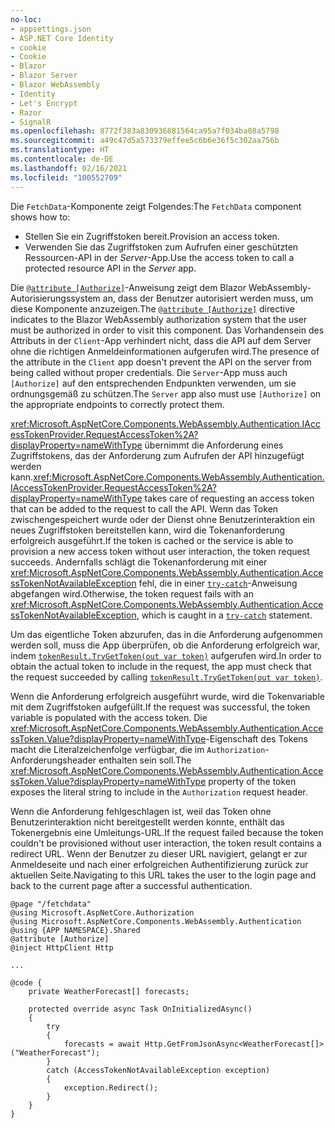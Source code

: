 ```yaml
---
no-loc:
- appsettings.json
- ASP.NET Core Identity
- cookie
- Cookie
- Blazor
- Blazor Server
- Blazor WebAssembly
- Identity
- Let's Encrypt
- Razor
- SignalR
ms.openlocfilehash: 8772f383a830936881564ca95a7f034ba08a5798
ms.sourcegitcommit: a49c47d5a573379effee5c6b6e36f5c302aa756b
ms.translationtype: HT
ms.contentlocale: de-DE
ms.lasthandoff: 02/16/2021
ms.locfileid: "100552709"
---
```

<span data-ttu-id="d6896-101">Die `FetchData`-Komponente zeigt Folgendes:</span><span class="sxs-lookup"><span data-stu-id="d6896-101">The `FetchData` component shows how to:</span></span>

* <span data-ttu-id="d6896-102">Stellen Sie ein Zugriffstoken bereit.</span><span class="sxs-lookup"><span data-stu-id="d6896-102">Provision an access token.</span></span>
* <span data-ttu-id="d6896-103">Verwenden Sie das Zugriffstoken zum Aufrufen einer geschützten Ressourcen-API in der *Server*-App.</span><span class="sxs-lookup"><span data-stu-id="d6896-103">Use the access token to call a protected resource API in the *Server* app.</span></span>

<span data-ttu-id="d6896-104">Die [`@attribute [Authorize]`](xref:mvc/views/razor#attribute)-Anweisung zeigt dem Blazor WebAssembly-Autorisierungssystem an, dass der Benutzer autorisiert werden muss, um diese Komponente anzuzeigen.</span><span class="sxs-lookup"><span data-stu-id="d6896-104">The [`@attribute [Authorize]`](xref:mvc/views/razor#attribute) directive indicates to the Blazor WebAssembly authorization system that the user must be authorized in order to visit this component.</span></span> <span data-ttu-id="d6896-105">Das Vorhandensein des Attributs in der `Client`-App verhindert nicht, dass die API auf dem Server ohne die richtigen Anmeldeinformationen aufgerufen wird.</span><span class="sxs-lookup"><span data-stu-id="d6896-105">The presence of the attribute in the `Client` app doesn't prevent the API on the server from being called without proper credentials.</span></span> <span data-ttu-id="d6896-106">Die `Server`-App muss auch `[Authorize]` auf den entsprechenden Endpunkten verwenden, um sie ordnungsgemäß zu schützen.</span><span class="sxs-lookup"><span data-stu-id="d6896-106">The `Server` app also must use `[Authorize]` on the appropriate endpoints to correctly protect them.</span></span>

<span data-ttu-id="d6896-107"><xref:Microsoft.AspNetCore.Components.WebAssembly.Authentication.IAccessTokenProvider.RequestAccessToken%2A?displayProperty=nameWithType> übernimmt die Anforderung eines Zugriffstokens, das der Anforderung zum Aufrufen der API hinzugefügt werden kann.</span><span class="sxs-lookup"><span data-stu-id="d6896-107"><xref:Microsoft.AspNetCore.Components.WebAssembly.Authentication.IAccessTokenProvider.RequestAccessToken%2A?displayProperty=nameWithType> takes care of requesting an access token that can be added to the request to call the API.</span></span> <span data-ttu-id="d6896-108">Wenn das Token zwischengespeichert wurde oder der Dienst ohne Benutzerinteraktion ein neues Zugriffstoken bereitstellen kann, wird die Tokenanforderung erfolgreich ausgeführt.</span><span class="sxs-lookup"><span data-stu-id="d6896-108">If the token is cached or the service is able to provision a new access token without user interaction, the token request succeeds.</span></span> <span data-ttu-id="d6896-109">Andernfalls schlägt die Tokenanforderung mit einer <xref:Microsoft.AspNetCore.Components.WebAssembly.Authentication.AccessTokenNotAvailableException> fehl, die in einer [`try-catch`](/dotnet/csharp/language-reference/keywords/try-catch)-Anweisung abgefangen wird.</span><span class="sxs-lookup"><span data-stu-id="d6896-109">Otherwise, the token request fails with an <xref:Microsoft.AspNetCore.Components.WebAssembly.Authentication.AccessTokenNotAvailableException>, which is caught in a [`try-catch`](/dotnet/csharp/language-reference/keywords/try-catch) statement.</span></span>

<span data-ttu-id="d6896-110">Um das eigentliche Token abzurufen, das in die Anforderung aufgenommen werden soll, muss die App überprüfen, ob die Anforderung erfolgreich war, indem [`tokenResult.TryGetToken(out var token)`](xref:Microsoft.AspNetCore.Components.WebAssembly.Authentication.AccessTokenResult.TryGetToken%2A) aufgerufen wird.</span><span class="sxs-lookup"><span data-stu-id="d6896-110">In order to obtain the actual token to include in the request, the app must check that the request succeeded by calling [`tokenResult.TryGetToken(out var token)`](xref:Microsoft.AspNetCore.Components.WebAssembly.Authentication.AccessTokenResult.TryGetToken%2A).</span></span>

<span data-ttu-id="d6896-111">Wenn die Anforderung erfolgreich ausgeführt wurde, wird die Tokenvariable mit dem Zugriffstoken aufgefüllt.</span><span class="sxs-lookup"><span data-stu-id="d6896-111">If the request was successful, the token variable is populated with the access token.</span></span> <span data-ttu-id="d6896-112">Die <xref:Microsoft.AspNetCore.Components.WebAssembly.Authentication.AccessToken.Value?displayProperty=nameWithType>-Eigenschaft des Tokens macht die Literalzeichenfolge verfügbar, die im `Authorization`-Anforderungsheader enthalten sein soll.</span><span class="sxs-lookup"><span data-stu-id="d6896-112">The <xref:Microsoft.AspNetCore.Components.WebAssembly.Authentication.AccessToken.Value?displayProperty=nameWithType> property of the token exposes the literal string to include in the `Authorization` request header.</span></span>

<span data-ttu-id="d6896-113">Wenn die Anforderung fehlgeschlagen ist, weil das Token ohne Benutzerinteraktion nicht bereitgestellt werden konnte, enthält das Tokenergebnis eine Umleitungs-URL.</span><span class="sxs-lookup"><span data-stu-id="d6896-113">If the request failed because the token couldn't be provisioned without user interaction, the token result contains a redirect URL.</span></span> <span data-ttu-id="d6896-114">Wenn der Benutzer zu dieser URL navigiert, gelangt er zur Anmeldeseite und nach einer erfolgreichen Authentifizierung zurück zur aktuellen Seite.</span><span class="sxs-lookup"><span data-stu-id="d6896-114">Navigating to this URL takes the user to the login page and back to the current page after a successful authentication.</span></span>

```razor
@page "/fetchdata"
@using Microsoft.AspNetCore.Authorization
@using Microsoft.AspNetCore.Components.WebAssembly.Authentication
@using {APP NAMESPACE}.Shared
@attribute [Authorize]
@inject HttpClient Http

...

@code {
    private WeatherForecast[] forecasts;

    protected override async Task OnInitializedAsync()
    {
        try
        {
            forecasts = await Http.GetFromJsonAsync<WeatherForecast[]>("WeatherForecast");
        }
        catch (AccessTokenNotAvailableException exception)
        {
            exception.Redirect();
        }
    }
}
```
